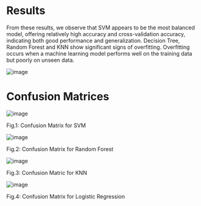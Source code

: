 # Results 

From these results, we observe that SVM appears to be the most balanced model, offering relatively high accuracy and cross-validation accuracy, indicating both good performance and generalization. Decision Tree, Random Forest and KNN show significant signs of overfitting. Overfitting occurs when a machine learning model performs well on the training data but poorly on unseen data.

![image](https://github.com/user-attachments/assets/dfa29305-1eec-41ac-bf14-6c9b117970d3)


# Confusion Matrices

![image](https://github.com/user-attachments/assets/c7a9e6ec-90cf-4c14-bbbe-c2de988c4345)

Fig.1: Confusion Matrix for SVM


![image](https://github.com/user-attachments/assets/e50b99eb-5094-4fe8-ae7e-8d32d216559f)

Fig.2: Confusion Matrix for Random Forest


![image](https://github.com/user-attachments/assets/81e29deb-59ad-49c1-9581-8322f0bb9170)

Fig.3: Confusion Matric for KNN


![image](https://github.com/user-attachments/assets/16045088-0feb-4269-96f4-37c743263fe9)

Fig.4: Confusion Matrix for Logistic Regression




